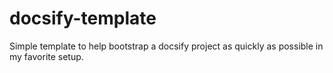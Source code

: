 # docsify-template
Simple template to help bootstrap a docsify project as quickly as possible in my favorite setup.
